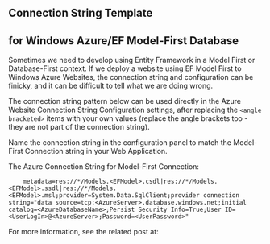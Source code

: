 Connection String Template 
-------------------------------------
for Windows Azure/EF Model-First Database
-----------------------------------------------------------

Sometimes we need to develop using Entity Framework in a Model First or Database-First context. If we deploy a website using EF Model First to Windows Azure Websites, the connection string and configuration can be finicky, and it can be difficult to tell what we are doing wrong. 

The connection string pattern below can be used directly in the Azure Website Connection String Configuration settings, after replacing the `<angle bracketed>` items with your own values (replace the angle brackets too - they are not part of the connection string). 

Name the connection string in the configuration panel to match the Model-First Connection string in your Web Application. 
<dl>
  <dt>The Azure Connection String for Model-First Connection:</dt>
</dl>

```
    metadata=res://*/Models.<EFModel>.csdl|res://*/Models.<EFModel>.ssdl|res://*/Models.<EFModel>.msl;provider=System.Data.SqlClient;provider connection string="data source=tcp:<AzureServer>.database.windows.net;initial catalog=<AzureDatabaseName>;Persist Security Info=True;User ID=<UserLogIn>@<AzureServer>;Password=<UserPassword>"
```

For more information, see the related post at:


